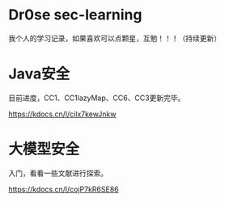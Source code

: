 # Dr0se sec-learning
我个人的学习记录，如果喜欢可以点颗星，互勉！！！（持续更新）
# Java安全
目前进度，CC1、CC1lazyMap、CC6、CC3更新完毕。

https://kdocs.cn/l/cilx7kewJnkw

# 大模型安全
入门，看看一些文献进行探索。

https://kdocs.cn/l/cojP7kR6SE86
